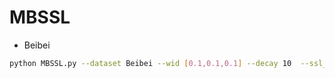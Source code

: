 # MBSSL
- Beibei

``` bash
python MBSSL.py --dataset Beibei --wid [0.1,0.1,0.1] --decay 10  --ssl_temp 0.1 --batch_size 256 --topk1_user 10 --topk1_item 10
```
